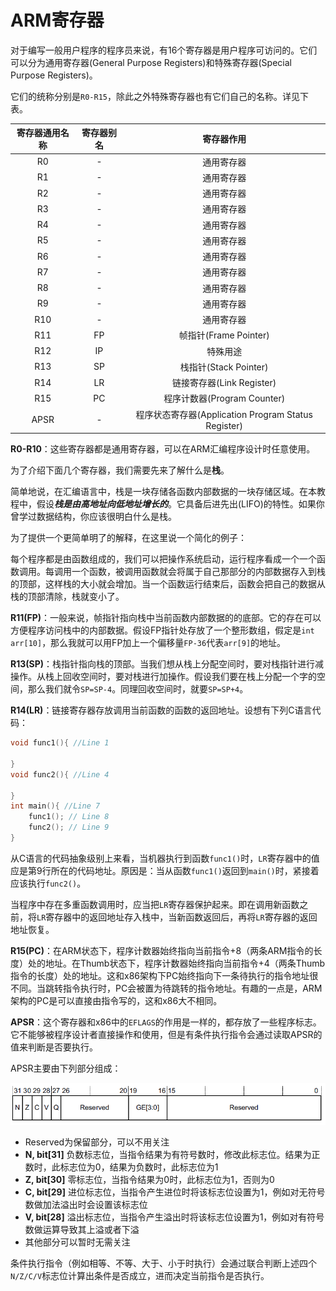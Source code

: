# ARM寄存器

对于编写一般用户程序的程序员来说，有16个寄存器是用户程序可访问的。它们可以分为通用寄存器(General Purpose Registers)和特殊寄存器(Special Purpose Registers)。

它们的统称分别是`R0-R15`，除此之外特殊寄存器也有它们自己的名称。详见下表。

|寄存器通用名称|寄存器别名|寄存器作用|
|:-:|:-:|:-:|
|R0|-|通用寄存器|
|R1|-|通用寄存器|
|R2|-|通用寄存器|
|R3|-|通用寄存器|
|R4|-|通用寄存器|
|R5|-|通用寄存器|
|R6|-|通用寄存器|
|R7|-|通用寄存器|
|R8|-|通用寄存器|
|R9|-|通用寄存器|
|R10|-|通用寄存器|
|R11|FP|帧指针(Frame Pointer)|
|R12|IP|特殊用途|
|R13|SP|栈指针(Stack Pointer)|
|R14|LR|链接寄存器(Link Register)|
|R15|PC|程序计数器(Program Counter)|
|APSR|-|程序状态寄存器(Application Program Status Register)|

**R0-R10**：这些寄存器都是通用寄存器，可以在ARM汇编程序设计时任意使用。

为了介绍下面几个寄存器，我们需要先来了解什么是**栈**。

简单地说，在汇编语言中，栈是一块存储各函数内部数据的一块存储区域。在本教程中，假设***栈是由高地址向低地址增长的***。它具备后进先出(LIFO)的特性。如果你曾学过数据结构，你应该很明白什么是栈。

为了提供一个更简单明了的解释，在这里说一个简化的例子：

每个程序都是由函数组成的，我们可以把操作系统启动，运行程序看成一个一个函数调用。每调用一个函数，被调用函数就会将属于自己那部分的内部数据存入到栈的顶部，这样栈的大小就会增加。当一个函数运行结束后，函数会把自己的数据从栈的顶部清除，栈就变小了。

**R11(FP)**：一般来说，帧指针指向栈中当前函数内部数据的的底部。它的存在可以方便程序访问栈中的内部数据。假设FP指针处存放了一个整形数组，假定是`int arr[10]`，那么我就可以用FP加上一个偏移量`FP-36`代表`arr[9]`的地址。

**R13(SP)**：栈指针指向栈的顶部。当我们想从栈上分配空间时，要对栈指针进行减操作。从栈上回收空间时，要对栈进行加操作。假设我们要在栈上分配一个字的空间，那么我们就令`SP=SP-4`。同理回收空间时，就要`SP=SP+4`。

**R14(LR)**：链接寄存器存放调用当前函数的函数的返回地址。设想有下列C语言代码：

```cpp
void func1(){ //Line 1

}
void func2(){ //Line 4

}
int main(){ //Line 7
	func1(); // Line 8
	func2(); // Line 9
}
```

从C语言的代码抽象级别上来看，当机器执行到函数`func1()`时，`LR`寄存器中的值应是第9行所在的代码地址。原因是：当从函数`func1()`返回到`main()`时，紧接着应该执行`func2()`。

当程序中存在多重函数调用时，应当把`LR`寄存器保护起来。即在调用新函数之前，将`LR`寄存器中的返回地址存入栈中，当新函数返回后，再将`LR`寄存器的返回地址恢复。

**R15(PC)**：在ARM状态下，程序计数器始终指向当前指令+8（两条ARM指令的长度）处的地址。在Thumb状态下，程序计数器始终指向当前指令+4（两条Thumb指令的长度）处的地址。这和x86架构下PC始终指向下一条待执行的指令地址很不同。当跳转指令执行时，PC会被置为待跳转的指令地址。有趣的一点是，ARM架构的PC是可以直接由指令写的，这和x86大不相同。

**APSR**：这个寄存器和x86中的`EFLAGS`的作用是一样的，都存放了一些程序标志。它不能够被程序设计者直接操作和使用，但是有条件执行指令会通过读取APSR的值来判断是否要执行。

APSR主要由下列部分组成：

![APSR](img/03-APSR.png)

- Reserved为保留部分，可以不用关注
- **N, bit[31]** 负数标志位，当指令结果为有符号数时，修改此标志位。结果为正数时，此标志位为0，结果为负数时，此标志位为1
- **Z, bit[30]** 零标志位，当指令结果为0时，此标志位为1，否则为0
- **C, bit[29]** 进位标志位，当指令产生进位时将该标志位设置为1，例如对无符号数做加法溢出时会设置该标志位
- **V, bit[28]** 溢出标志位，当指令产生溢出时将该标志位设置为1，例如对有符号数做运算导致其上溢或者下溢
- 其他部分可以暂时无需关注

条件执行指令（例如相等、不等、大于、小于时执行）会通过联合判断上述四个`N/Z/C/V`标志位计算出条件是否成立，进而决定当前指令是否执行。